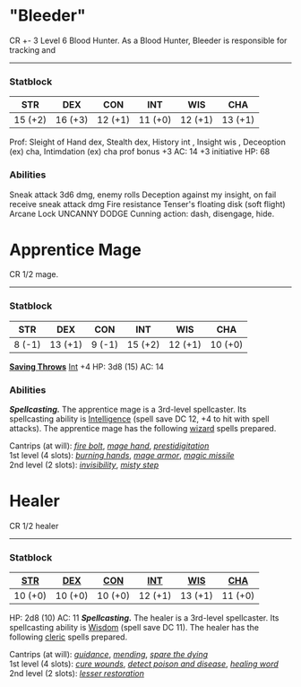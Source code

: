 # "Bleeder"
CR +- 3
Level 6 Blood Hunter. As a Blood Hunter, Bleeder is responsible for tracking and 

---
### Statblock
| STR     | DEX     | CON     | INT     | WIS     | CHA     |
| ------- | ------- | ------- | ------- | ------- | ------- |
| 15 (+2) | 16 (+3) | 12 (+1) | 11 (+0) | 12 (+1) | 13 (+1) |

Prof: Sleight of Hand dex, Stealth dex, History int , Insight wis , Deceoption (ex) cha, Intimdation (ex) cha
prof bonus +3
AC: 14
+3 initiative
HP: 68
### Abilities
Sneak attack 3d6 dmg, enemy rolls Deception against my insight, on fail receive sneak attack dmg
Fire resistance
Tenser's floating disk (soft flight)
Arcane Lock
UNCANNY DODGE
Cunning action: dash, disengage, hide.
# Apprentice Mage
CR 1/2 mage.

---
### Statblock
| STR    | DEX     | CON    | INT     | WIS     | CHA     |
| ------ | ------- | ------ | ------- | ------- | ------- |
| 8 (-1) | 13 (+1) | 9 (-1) | 15 (+2) | 12 (+1) | 10 (+0) |
**[Saving Throws](https://www.dandwiki.com/wiki/5e_SRD:Saving_Throws "5e SRD:Saving Throws")** [Int](https://www.dandwiki.com/wiki/5e_SRD:Intelligence "5e SRD:Intelligence") +4
HP: 3d8 (15)
AC: 14
### Abilities
_**Spellcasting.**_ The apprentice mage is a 3rd-level spellcaster. Its spellcasting ability is [Intelligence](https://www.dandwiki.com/wiki/5e_SRD:Intelligence "5e SRD:Intelligence") (spell save DC 12, +4 to hit with spell attacks). The apprentice mage has the following [wizard](https://www.dandwiki.com/wiki/5e_SRD:Wizard "5e SRD:Wizard") spells prepared.

Cantrips (at will): _[fire bolt](https://www.dandwiki.com/wiki/5e_SRD:Fire_Bolt "5e SRD:Fire Bolt")_, _[mage hand](https://www.dandwiki.com/wiki/5e_SRD:Mage_Hand "5e SRD:Mage Hand")_, _[prestidigitation](https://www.dandwiki.com/wiki/5e_SRD:Prestidigitation "5e SRD:Prestidigitation")_  
1st level (4 slots): _[burning hands](https://www.dandwiki.com/wiki/5e_SRD:Burning_Hands "5e SRD:Burning Hands")_, _[mage armor](https://www.dandwiki.com/wiki/5e_SRD:Mage_Armor "5e SRD:Mage Armor")_, _[magic missile](https://www.dandwiki.com/wiki/5e_SRD:Magic_Missile "5e SRD:Magic Missile")_  
2nd level (2 slots): _[invisibility](https://www.dandwiki.com/wiki/5e_SRD:Invisibility "5e SRD:Invisibility")_, _[misty step](https://www.dandwiki.com/wiki/5e_SRD:Misty_Step "5e SRD:Misty Step")_

# Healer
CR 1/2 healer

---
### Statblock
| [STR](https://www.dandwiki.com/wiki/5e_SRD:Strength "5e SRD:Strength") | [DEX](https://www.dandwiki.com/wiki/5e_SRD:Dexterity "5e SRD:Dexterity") | [CON](https://www.dandwiki.com/wiki/5e_SRD:Constitution "5e SRD:Constitution") | [INT](https://www.dandwiki.com/wiki/5e_SRD:Intelligence "5e SRD:Intelligence") | [WIS](https://www.dandwiki.com/wiki/5e_SRD:Wisdom "5e SRD:Wisdom") | [CHA](https://www.dandwiki.com/wiki/5e_SRD:Charisma "5e SRD:Charisma") |
| ---------------------------------------------------------------------- | ------------------------------------------------------------------------ | ------------------------------------------------------------------------------ | ------------------------------------------------------------------------------ | ------------------------------------------------------------------ | ---------------------------------------------------------------------- |
| 10 (+0)                                                                | 10 (+0)                                                                  | 10 (+0)                                                                        | 12 (+1)                                                                        | 13 (+1)                                                            | 11 (+0)                                                                |
HP: 2d8 (10)
AC: 11
_**Spellcasting.**_ The healer is a 3rd-level spellcaster. Its spellcasting ability is [Wisdom](https://www.dandwiki.com/wiki/5e_SRD:Wisdom "5e SRD:Wisdom") (spell save DC 11). The healer has the following [cleric](https://www.dandwiki.com/wiki/5e_SRD:Cleric "5e SRD:Cleric") spells prepared.

Cantrips (at will): _[guidance](https://www.dandwiki.com/wiki/5e_SRD:Guidance "5e SRD:Guidance")_, _[mending](https://www.dandwiki.com/wiki/5e_SRD:Mending "5e SRD:Mending")_, _[spare the dying](https://www.dandwiki.com/wiki/5e_SRD:Spare_the_Dying "5e SRD:Spare the Dying")_  
1st level (4 slots): _[cure wounds](https://www.dandwiki.com/wiki/5e_SRD:Cure_Wounds "5e SRD:Cure Wounds")_, _[detect poison and disease](https://www.dandwiki.com/wiki/5e_SRD:Detect_Poison_and_Disease "5e SRD:Detect Poison and Disease")_, _[healing word](https://www.dandwiki.com/wiki/5e_SRD:Healing_Word "5e SRD:Healing Word")_  
2nd level (2 slots): _[lesser restoration](https://www.dandwiki.com/wiki/5e_SRD:Lesser_Restoration "5e SRD:Lesser Restoration")_



